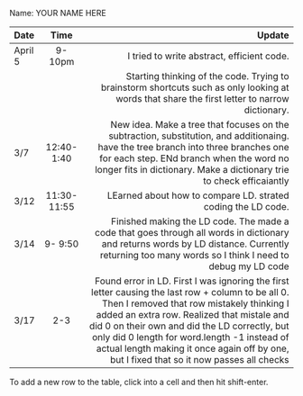 Name: YOUR NAME HERE

| Date    |    Time     |                                                                                                                                                                                                                                                                                                                                                                                      Update |
|:--------|:-----------:|--------------------------------------------------------------------------------------------------------------------------------------------------------------------------------------------------------------------------------------------------------------------------------------------------------------------------------------------------------------------------------------------:|
| April 5 |   9-10pm    |                                                                                                                                                                                                                                                                                                                                                  I tried to write abstract, efficient code. |
|         |             |                                                                                                                                                                                                                                               Starting thinking of the code. Trying to brainstorm shortcuts such as only looking at words that share the first letter to narrow dictionary. |
| 3/7     | 12:40-1:40  |                                                                                                                                      New idea. Make a tree that focuses on the subtraction, substitution, and additionaing. have the tree branch into three branches one for each step. ENd branch when the word no longer fits in dictionary. Make a dictionary trie to check efficaiantly |
| 3/12    | 11:30-11:55 |                                                                                                                                                                                                                                                                                                                                LEarned about how to compare LD. strated coding the LD code. |
| 3/14    |   9- 9:50   |                                                                                                                                                                                          Finished making the LD code. The  made a code that goes through all words in dictionary and returns words by LD distance. Currently returning too many words so I think I need to debug my LD code |
| 3/17     |     2-3     | Found error in LD. First I was ignoring the first letter causing the last row + column to be all 0. Then I removed that row mistakely thinking I added an extra row. Realized that mistale and did 0 on their own and did the LD correctly, but only did 0 length for word.length -1 instead of actual length making it once again off by one, but I fixed that so it now passes all checks |


To add a new row to the table, click into a cell and then hit shift-enter.